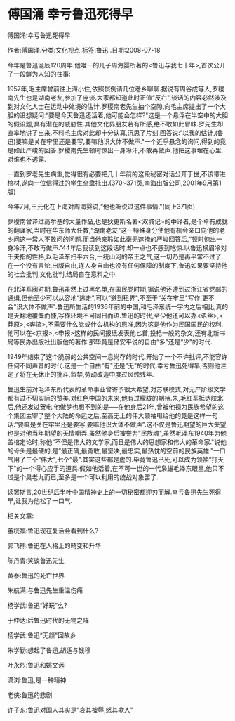 # 傅国涌  幸亏鲁迅死得早    
    
傅国涌:幸亏鲁迅死得早    
作者:傅国涌.分类:文化视点.标签:鲁迅 .日期:2008-07-18    
今年是鲁迅诞辰120周年.他唯一的儿子周海婴所著的<鲁迅与我七十年>,首次公开了一段鲜为人知的往事:    
1957年,毛主席曾前往上海小住,依照惯例请几位老乡聊聊.据说有周谷成等人,罗稷南先生也是湖南老友,参加了座谈.大家都知道此时正值“反右",谈话的内容必然涉及到对文化人士在运动中处境的估计.罗稷南老先生抽个空隙,向毛主席提出了一个大胆的设想疑问:“要是今天鲁迅还活着,他可能会怎样?"这是一个悬浮在半空中的大胆的假设题,具有潜在的威胁性.其他文化界朋友若有所感,绝不敢如此冒昧.罗先生却直率地讲了出来.不料毛主席对此却十分认真,沉思了片刻,回答说:“以我的估计,(鲁迅)要嘛是关在牢里还是要写,要嘛他识大体不做声."一个近乎悬念的询问,得到的竟是如此严峻的回答.罗稷南先生顿时惊出一身冷汗,不敢再做声.他把这事埋在心里,对谁也不透露.    
一直到罗老先生病重,觉得很有必要把几十年前的这段秘密对话公开于世,不该带进棺材,遂向一位信得过的学生全盘托出.(370~371页,南海出版公司,2001年9月第1版)    
今年7月,王元化在上海对周海婴说,“他也听说过这件事情."(同上371页)    
罗稷南曾译过高尔基的大量作品,也是狄更斯名著<双城记>的中译者,是个卓有成就的翻译家,当时在华东师大任教,“湖南老友"这一特殊身分使他有机会亲口向他的老乡问这一常人不敢问的问题.而当他亲聆如此毫无遮掩的严峻回答后,“顿时惊出一身冷汗,不敢再做声."44年后我读到这段话时,却一点也不感到吃惊.以鲁迅横眉冷对千夫指的性格,以毛泽东扫平六合,一统山河的帝王之气,这一切乃是再平常不过了.在一个没有言论,出版自由,连人身自由也没有任何保障的制度下,鲁迅如果要坚持他的社会批判,文化批判,结局自在意料之中.    
在北洋军阀时期,鲁迅虽然上过黑名单,在国民党时期,据说他还遭到过浙江省党部的通缉,但他至少可以从容地“逃走",可以“避到租界",不至于“关在牢里"写作,更不会“识大体不做声".鲁迅所生活的1936年前的中国,和毛泽东统一宇内之后相比,真的是天翻地覆慨而慷,写作环境不可同日而语.鲁迅的时代,至少他还可以办<语丝>,<莽原>,<奔流>,不需要什么党或什么机构的恩准,因为这是他作为民国国民的权利.他可以在<京报>,<申报>这样的民间报纸发表他匕首,投枪一般的杂文,还有北新书局等民办出版社出版他的著作.那毕竟是储安平说的自由“多"还是“少"的时代.    
1949年结束了这个脆弱的公共空间一息尚存的时代,开始了一个不许批评,不能容许任何不同声音的时代.这是一个自由“有"还是“无"的时代.幸亏鲁迅死得早,否则他注定了将在无休止的批斗,监禁,劳动改造中度过风烛残年.    
鲁迅生前对毛泽东所代表的革命事业曾寄予很大希望,对苏联模式,对无产阶级文学都有过不切实际的赞美.对红色中国的未来,他有过朦胧的期待.朱,毛红军抵达陕北后,他还发过贺电.他做梦也想不到的是──在他身后21年,曾被他视为民族希望的这个集团主宰了整个大陆的命运之后,至高无上的伟大领袖甩给他的竟是这样一句话:“要嘛是关在牢里还是要写,要嘛他识大体不做声".这不仅是鲁迅期望的巨大失望,也是对他当年期望的无情嘲弄.虽然他身后被誉为“民族魂",虽然毛泽东1940年为他盖棺定论时,称他“不但是伟大的文学家,而且是伟大的思想家和伟大的革命家."说他的骨头是最硬的,是“最正确,最勇敢,最坚决,最忠实,最热忱的空前的民族英雄."一口气用了三个“伟大",七个“最".其实这些都是虚的.毕竟鲁迅已死,可以成为领袖“打天下"的一个得心应手的道具.假如他活着,在不可一世的一代枭雄毛泽东眼里,他只不过是个臭老九而已,至多是一个可以利用的统战对象罢了.    
读罢斯言,20世纪后半叶中国精神史上的一切秘密都迎刃而解.幸亏鲁迅先生死得早,让我为他松了一口气.    
    
相关文章:    
董桄福:鲁迅现在复活会看到什么?    
郭飞熊:鲁迅在人格上的畸变和升华    
陈丹青:笑谈鲁迅先生    
黄泰:鲁迅的死亡世界    
朱航满:与鲁迅先生重温伤痛    
杨学武:鲁迅“好玩"么?    
于仲达:后鲁迅时代的无物之阵    
杨学武:鲁迅“无颜"回故乡    
朱学勤:想起了鲁迅,胡适与钱穆    
叶永烈:鲁迅和姚文远    
潇浏:鲁迅,是一种精神    
老侠:鲁迅的悲剧    
许子东:鲁迅对国人其实是“哀其被辱,怒其欺人"